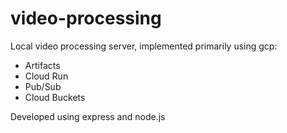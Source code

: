 # video-processing

Local video processing server, implemented primarily using gcp:
- Artifacts
- Cloud Run
- Pub/Sub
- Cloud Buckets

Developed using express and node.js